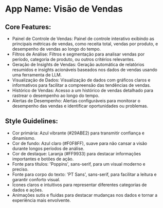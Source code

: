 # **App Name**: Visão de Vendas

## Core Features:

- Painel de Controle de Vendas: Painel de controle interativo exibindo as principais métricas de vendas, como receita total, vendas por produto, e desempenho de vendas ao longo do tempo.
- Filtros de Análise: Filtros e segmentação para analisar vendas por período, categoria de produto, ou outros critérios relevantes.
- Geração de Insights de Vendas: Geração automática de relatórios resumidos e insights acionáveis baseados nos dados de vendas usando uma ferramenta de LLM.
- Visualização de Dados: Visualização de dados com gráficos claros e informativos para facilitar a compreensão das tendências de vendas.
- Histórico de Vendas: Acesso a um histórico de vendas detalhado para rastrear o desempenho ao longo do tempo.
- Alertas de Desempenho: Alertas configuráveis para monitorar o desempenho das vendas e identificar oportunidades ou problemas.

## Style Guidelines:

- Cor primária: Azul vibrante (#29ABE2) para transmitir confiança e dinamismo.
- Cor de fundo: Azul claro (#F0F8FF), suave para não cansar a visão durante longos períodos de análise.
- Cor de destaque: Laranja (#FF9933) para destacar informações importantes e botões de ação.
- Fonte para títulos: 'Poppins', sans-serif, para um visual moderno e preciso.
- Fonte para corpo do texto: 'PT Sans', sans-serif, para facilitar a leitura e garantir conforto visual.
- Ícones claros e intuitivos para representar diferentes categorias de dados e ações.
- Animações sutis e fluidas para destacar mudanças nos dados e tornar a experiência mais envolvente.
